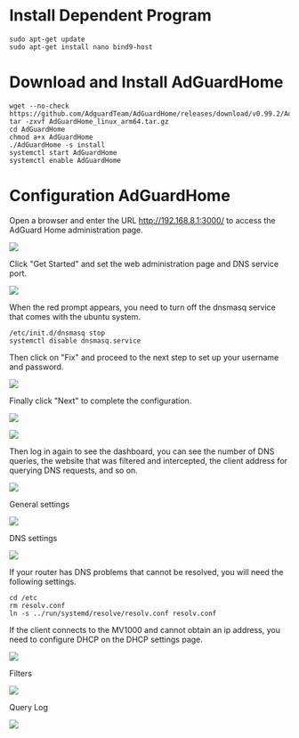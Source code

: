 

# Install Dependent Program

```
sudo apt-get update
sudo apt-get install nano bind9-host
```


# Download and Install AdGuardHome

```
wget --no-check  https://github.com/AdguardTeam/AdGuardHome/releases/download/v0.99.2/AdGuardHome_linux_arm64.tar.gz
tar -zxvf AdGuardHome_linux_arm64.tar.gz
cd AdGuardHome
chmod a+x AdGuardHome
./AdGuardHome -s install   
systemctl start AdGuardHome  
systemctl enable AdGuardHome
```

# Configuration AdGuardHome

Open a browser and enter the URL http://192.168.8.1:3000/ to access the AdGuard Home administration page.

![](assets/6.png)

Click "Get Started" and set the web administration page and DNS service port.

![](assets/7.png)

When the red prompt appears, you need to turn off the dnsmasq service that comes with the ubuntu system.

```
/etc/init.d/dnsmasq stop
systemctl disable dnsmasq.service
```

Then click on "Fix" and proceed to the next step to set up your username and password.

![](assets/8.png)



Finally click "Next" to complete the configuration.

![](assets/9.png)



![](assets/10.png)

Then log in again to see the dashboard, you can see the number of DNS queries, the website that was filtered and intercepted, the client address for querying DNS requests, and so on.

![](assets/2.png)



General settings

![](assets/4.png)



DNS settings

![](assets/5.png)

If your router has DNS problems that cannot be resolved, you will need the following settings.

```
cd /etc
rm resolv.conf
ln -s ../run/systemd/resolve/resolv.conf resolv.conf
```

If the client connects to the MV1000 and cannot obtain an ip address, you need to configure DHCP on the DHCP settings page.

![](assets/1.png)



Filters

![](assets/3.png)



Query Log

![](assets/11.png)





